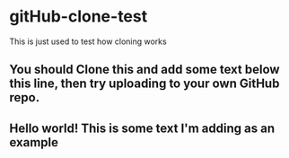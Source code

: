 # gitHub-clone-test
This is just used to test how cloning works

## You should Clone this and add some text below this line, then try uploading to your own GitHub repo.
## Hello world! This is some text I'm adding as an example 
